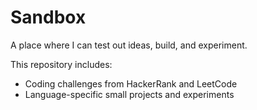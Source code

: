 # Sandbox

A place where I can test out ideas, build, and experiment.

This repository includes:

- Coding challenges from HackerRank and LeetCode
- Language-specific small projects and experiments